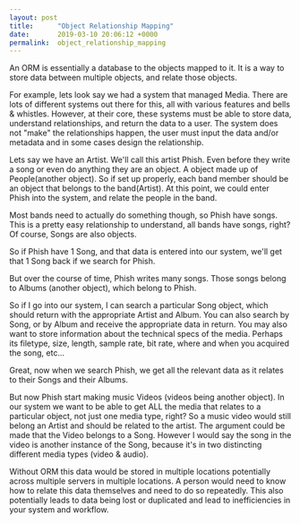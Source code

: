 ```yaml
---
layout: post
title:      "Object Relationship Mapping"
date:       2019-03-10 20:06:12 +0000
permalink:  object_relationship_mapping
---
```




An ORM is essentially a database to the objects mapped to it.  It is a way to store data between multiple objects, and relate those objects.

For example, lets look say we had a system that managed Media.  There are lots of different systems out there for this, all with various features and bells & whistles.  However, at their core, these systems must be able to store data, understand relationships, and return the data to a user.  The system does not "make" the relationships happen, the user must input the data and/or metadata and in some cases design the relationship.

Lets say we have an Artist.  We'll call this artist Phish.  Even before they write a song or even do anything they are an object.  A object made up of People(another object).  So if set up properly, each band member should be an object that belongs to the band(Artist). At this point, we could enter Phish into the system, and relate the people in the band.

Most bands need to actually do something though, so Phish have songs.  This is a pretty easy relationship to understand, all bands have songs, right?  Of course, Songs are also objects.

So if Phish have 1 Song, and that data is entered into our system, we'll get that 1 Song back if we search for Phish.  

But over the course of time, Phish writes many songs.  Those songs belong to Albums (another object), which belong to Phish.

So if I go into our system, I can search a particular Song object, which should return with the appropriate Artist and Album.  You can also search by Song, or by Album and receive the appropriate data in return.  You may also want to store information about the technical specs of the media.  Perhaps its filetype, size, length, sample rate, bit rate, where and when you acquired the song, etc...

Great, now when we search Phish, we get all the relevant data as it relates to their Songs and their Albums.

But now Phish start making music Videos (videos being another object).  In our system we want to be able to get ALL the media that relates to a particular object, not just one media type, right?  So a music video would still belong an Artist and should be related to the artist.   The argument could be made that the Video belongs to a Song.  However I would say the song in the video is another instance of the Song, because it's in two distincting different media types (video & audio).

Without ORM this data would be stored in multiple locations potentially across multiple servers in multiple locations.  A person would need to know how to relate this data themselves and need to do so repeatedly.  This also potentially leads to data being lost or duplicated and lead to inefficiencies in your system and workflow.
